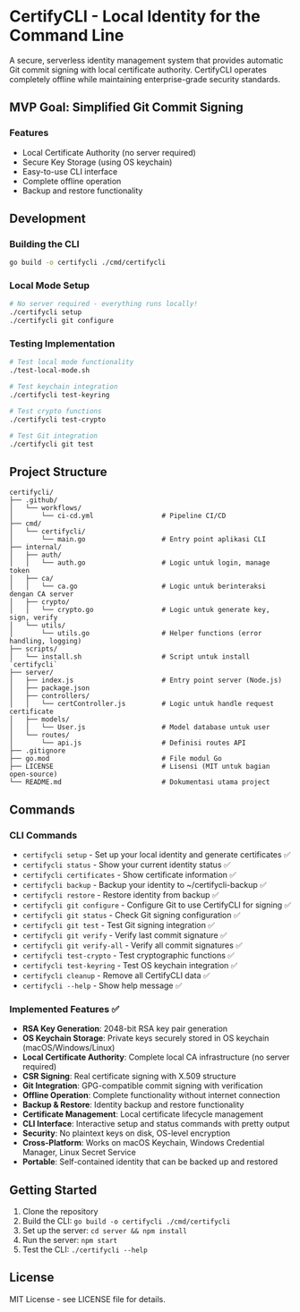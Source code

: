 # CertifyCLI - Local Identity for the Command Line

A secure, serverless identity management system that provides automatic Git commit signing with local certificate authority. CertifyCLI operates completely offline while maintaining enterprise-grade security standards.

## MVP Goal: Simplified Git Commit Signing

### Features
- Local Certificate Authority (no server required)
- Secure Key Storage (using OS keychain)
- Easy-to-use CLI interface
- Complete offline operation
- Backup and restore functionality

## Development

### Building the CLI
```bash
go build -o certifycli ./cmd/certifycli
```

### Local Mode Setup
```bash
# No server required - everything runs locally!
./certifycli setup
./certifycli git configure
```

### Testing Implementation
```bash
# Test local mode functionality
./test-local-mode.sh

# Test keychain integration
./certifycli test-keyring

# Test crypto functions
./certifycli test-crypto

# Test Git integration
./certifycli git test
```

## Project Structure

```
certifycli/
├── .github/
│   └── workflows/
│       └── ci-cd.yml                 # Pipeline CI/CD
├── cmd/
│   └── certifycli/
│       └── main.go                   # Entry point aplikasi CLI
├── internal/
│   ├── auth/
│   │   └── auth.go                   # Logic untuk login, manage token
│   ├── ca/
│   │   └── ca.go                     # Logic untuk berinteraksi dengan CA server
│   ├── crypto/
│   │   └── crypto.go                 # Logic untuk generate key, sign, verify
│   └── utils/
│       └── utils.go                  # Helper functions (error handling, logging)
├── scripts/
│   └── install.sh                    # Script untuk install `certifycli`
├── server/
│   ├── index.js                      # Entry point server (Node.js)
│   ├── package.json
│   ├── controllers/
│   │   └── certController.js         # Logic untuk handle request certificate
│   ├── models/
│   │   └── User.js                   # Model database untuk user
│   └── routes/
│       └── api.js                    # Definisi routes API
├── .gitignore
├── go.mod                            # File modul Go
├── LICENSE                           # Lisensi (MIT untuk bagian open-source)
└── README.md                         # Dokumentasi utama project
```

## Commands

### CLI Commands
- `certifycli setup` - Set up your local identity and generate certificates ✅
- `certifycli status` - Show your current identity status ✅
- `certifycli certificates` - Show certificate information ✅
- `certifycli backup` - Backup your identity to ~/certifycli-backup ✅
- `certifycli restore` - Restore identity from backup ✅
- `certifycli git configure` - Configure Git to use CertifyCLI for signing ✅
- `certifycli git status` - Check Git signing configuration ✅
- `certifycli git test` - Test Git signing integration ✅
- `certifycli git verify` - Verify last commit signature ✅
- `certifycli git verify-all` - Verify all commit signatures ✅
- `certifycli test-crypto` - Test cryptographic functions ✅
- `certifycli test-keyring` - Test OS keychain integration ✅
- `certifycli cleanup` - Remove all CertifyCLI data ✅
- `certifycli --help` - Show help message ✅

### Implemented Features ✅
- **RSA Key Generation**: 2048-bit RSA key pair generation
- **OS Keychain Storage**: Private keys securely stored in OS keychain (macOS/Windows/Linux)
- **Local Certificate Authority**: Complete local CA infrastructure (no server required)
- **CSR Signing**: Real certificate signing with X.509 structure
- **Git Integration**: GPG-compatible commit signing with verification
- **Offline Operation**: Complete functionality without internet connection
- **Backup & Restore**: Identity backup and restore functionality
- **Certificate Management**: Local certificate lifecycle management
- **CLI Interface**: Interactive setup and status commands with pretty output
- **Security**: No plaintext keys on disk, OS-level encryption
- **Cross-Platform**: Works on macOS Keychain, Windows Credential Manager, Linux Secret Service
- **Portable**: Self-contained identity that can be backed up and restored

## Getting Started

1. Clone the repository
2. Build the CLI: `go build -o certifycli ./cmd/certifycli`
3. Set up the server: `cd server && npm install`
4. Run the server: `npm start`
5. Test the CLI: `./certifycli --help`

## License

MIT License - see LICENSE file for details.
